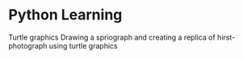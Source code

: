 # Python Learning
Turtle graphics
Drawing a spriograph and creating a replica of hirst-photograph using turtle graphics
